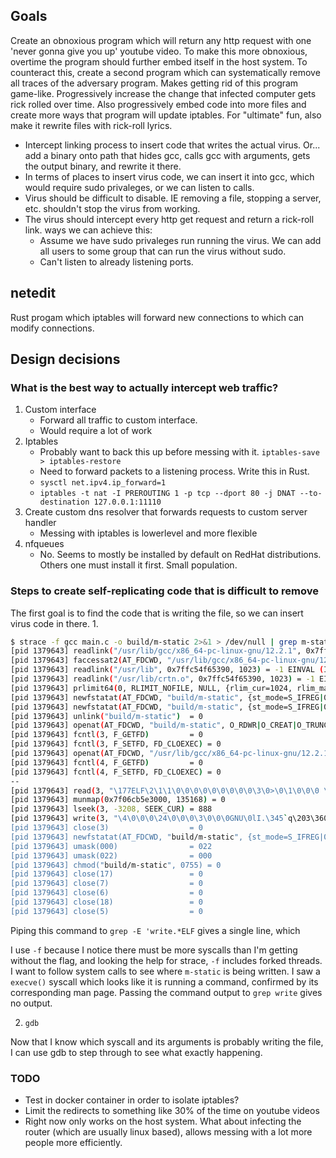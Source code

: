 ## Goals
Create an obnoxious program which will return any http request with one 'never gonna give you up' youtube video. To make this more obnoxious, overtime the program should further embed itself in the host system. To counteract this, create a second program which can systematically remove all traces of the adversary program.
Makes getting rid of this program game-like. Progressively increase the change that infected computer gets rick rolled over time. Also progressively embed code into more files and create more ways that program will update iptables. For "ultimate" fun, also make it rewrite files with rick-roll lyrics.

- Intercept linking process to insert code that writes the actual virus. Or... add a binary onto path that hides gcc, calls gcc with arguments, gets the output binary, and rewrite it there.
- In terms of places to insert virus code, we can insert it into gcc, which would require sudo privaleges, or we can listen to calls.
- Virus should be difficult to disable. IE removing a file, stopping a server, etc. shouldn't stop the virus from working.
- The virus should intercept every http get request and return a rick-roll link. ways we can achieve this:
    - Assume we have sudo privaleges run running the virus. We can add all users to some group that can run the virus without sudo.
    - Can't listen to already listening ports.

## netedit
Rust progam which iptables will forward new connections to which can modify connections.

## Design decisions
### What is the best way to actually intercept web traffic?
1. Custom interface
    - Forward all traffic to custom interface.
    - Would require a lot of work
2. Iptables
    - Probably want to back this up before messing with it. `iptables-save > iptables-restore`
    - Need to forward packets to a listening process. Write this in Rust.
    - `sysctl net.ipv4.ip_forward=1`
    - `iptables -t nat -I PREROUTING 1 -p tcp --dport 80 -j DNAT --to-destination 127.0.0.1:11110`
3. Create custom dns resolver that forwards requests to custom server handler
    - Messing with iptables is lowerlevel and more flexible
4. nfqueues
    - No. Seems to mostly be installed by default on RedHat distributions. Others one must install it first. Small population.


### Steps to create self-replicating code that is difficult to remove
The first goal is to find the code that is writing the file, so we can insert virus code in there.
1.

```bash
$ strace -f gcc main.c -o build/m-static 2>&1 > /dev/null | grep m-static -C 5
[pid 1379643] readlink("/usr/lib/gcc/x86_64-pc-linux-gnu/12.2.1", 0x7ffc54f65390, 1023) = -1 EINVAL (Invalid argument)
[pid 1379643] faccessat2(AT_FDCWD, "/usr/lib/gcc/x86_64-pc-linux-gnu/12.2.1/", F_OK, AT_EACCESS) = 0
[pid 1379643] readlink("/usr/lib", 0x7ffc54f65390, 1023) = -1 EINVAL (Invalid argument)
[pid 1379643] readlink("/usr/lib/crtn.o", 0x7ffc54f65390, 1023) = -1 EINVAL (Invalid argument)
[pid 1379643] prlimit64(0, RLIMIT_NOFILE, NULL, {rlim_cur=1024, rlim_max=512*1024}) = 0
[pid 1379643] newfstatat(AT_FDCWD, "build/m-static", {st_mode=S_IFREG|0755, st_size=15232, ...}, 0) = 0
[pid 1379643] newfstatat(AT_FDCWD, "build/m-static", {st_mode=S_IFREG|0755, st_size=15232, ...}, AT_SYMLINK_NOFOLLOW) = 0
[pid 1379643] unlink("build/m-static")  = 0
[pid 1379643] openat(AT_FDCWD, "build/m-static", O_RDWR|O_CREAT|O_TRUNC, 0666) = 3
[pid 1379643] fcntl(3, F_GETFD)         = 0
[pid 1379643] fcntl(3, F_SETFD, FD_CLOEXEC) = 0
[pid 1379643] openat(AT_FDCWD, "/usr/lib/gcc/x86_64-pc-linux-gnu/12.2.1/../../../../lib/Scrt1.o", O_RDONLY) = 4
[pid 1379643] fcntl(4, F_GETFD)         = 0
[pid 1379643] fcntl(4, F_SETFD, FD_CLOEXEC) = 0
--
[pid 1379643] read(3, "\177ELF\2\1\1\0\0\0\0\0\0\0\0\0\3\0>\0\1\0\0\0 \20\0\0\0\0\0\0"..., 4096) = 4096
[pid 1379643] munmap(0x7f06cb5e3000, 135168) = 0
[pid 1379643] lseek(3, -3208, SEEK_CUR) = 888
[pid 1379643] write(3, "\4\0\0\0\24\0\0\0\3\0\0\0GNU\0lI.\345`q\203\360Z\322F\326J\257D\370"..., 36) = 36
[pid 1379643] close(3)                  = 0
[pid 1379643] newfstatat(AT_FDCWD, "build/m-static", {st_mode=S_IFREG|0644, st_size=15232, ...}, 0) = 0
[pid 1379643] umask(000)                = 022
[pid 1379643] umask(022)                = 000
[pid 1379643] chmod("build/m-static", 0755) = 0
[pid 1379643] close(17)                 = 0
[pid 1379643] close(7)                  = 0
[pid 1379643] close(6)                  = 0
[pid 1379643] close(18)                 = 0
[pid 1379643] close(5)                  = 0
```

Piping this command to `grep -E 'write.*ELF` gives a single line, which

I use `-f` because I notice there must be more syscalls than I'm getting without the flag, and looking the help for strace, `-f` includes forked threads.
I want to follow system calls to see where `m-static` is being written. I saw a `execve()` syscall which looks like it is running a command, confirmed by its corresponding man page. Passing the command output to `grep write` gives no output.


2. `gdb`

Now that I know which syscall and its arguments is probably writing the file, I can use gdb to step through to see what exactly happening.

### TODO
- Test in docker container in order to isolate iptables?
- Limit the redirects to something like 30% of the time on youtube videos
- Right now only works on the host system. What about infecting the router (which are usually linux based), allows messing with a lot more people more efficiently.
